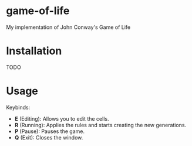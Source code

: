# game-of-life
My implementation of John Conway's Game of Life

# Installation
TODO

# Usage
Keybinds:
- **E** (Editing): Allows you to edit the cells.
- **R** (Running): Applies the rules and starts creating the new generations.
- **P** (Pause): Pauses the game.
- **Q** (Exit): Closes the window.


